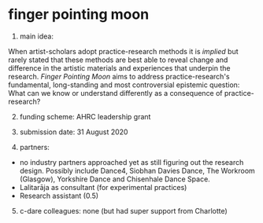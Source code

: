 # finger pointing moon

1. main idea:

When artist-scholars adopt practice-research methods it is _implied_ but rarely stated that these methods are best able to reveal change and difference in the artistic materials and experiences that underpin the research. _Finger Pointing Moon_ aims to address practice-research's fundamental, long-standing and most controversial epistemic question: What can we know or understand differently as a consequence of practice-research? 

2. funding scheme: AHRC leadership grant

3. submission date: 31 August 2020

4. partners: 

- no industry partners approached yet as still figuring out the research design. Possibly include Dance4, Siobhan Davies Dance, The Workroom (Glasgow), Yorkshire Dance and Chisenhale Dance Space.
- Lalitarāja as consultant (for experimental practices)
- Research assistant (0.5) 

5. c-dare colleagues: none (but had super support from Charlotte)
